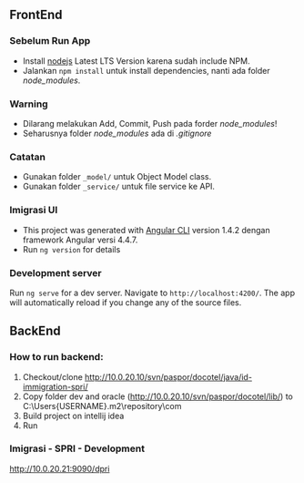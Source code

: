 ## FrontEnd

### Sebelum Run App
- Install [nodejs](https://nodejs.org/en/download/) Latest LTS Version karena sudah include NPM.
- Jalankan `npm install` untuk install dependencies, nanti ada folder _node_modules_.

### Warning
- Dilarang melakukan Add, Commit, Push pada forder _node_modules_!
- Seharusnya folder _node_modules_ ada di _.gitignore_

### Catatan
- Gunakan folder `_model/` untuk Object Model class.
- Gunakan folder `_service/` untuk file service ke API.

### Imigrasi UI
- This project was generated with [Angular CLI](https://github.com/angular/angular-cli) version 1.4.2 dengan framework Angular versi 4.4.7.
- Run `ng version` for details

### Development server
Run `ng serve` for a dev server. Navigate to `http://localhost:4200/`. The app will automatically reload if you change any of the source files.

## BackEnd

### How to run backend:
1. Checkout/clone http://10.0.20.10/svn/paspor/docotel/java/id-immigration-spri/
2. Copy folder dev and oracle (http://10.0.20.10/svn/paspor/docotel/lib/) to C:\Users\{USERNAME}\.m2\repository\com
3. Build project on intellij idea
4. Run

### Imigrasi - SPRI - Development
http://10.0.20.21:9090/dpri
